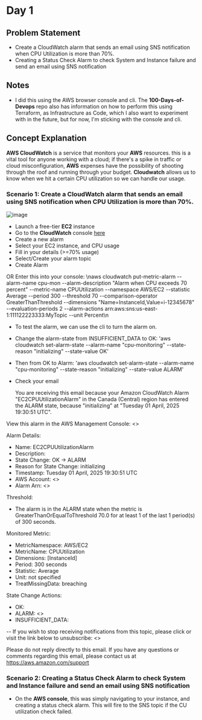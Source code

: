 # Day 1

## Problem Statement
* Create a CloudWatch alarm that sends an email using SNS notification when CPU Utilization is more than 70%.
* Creating a Status Check Alarm to check System and Instance failure and send an email using SNS notification

## Notes
* I did this using the AWS browser console and cli. The **100-Days-of-Devops** repo also has information on how to perform this using Terraform, as Infrastructure as Code, which I also want to experiment with in the future, but for now, I'm sticking with the console and cli.

## Concept Explanation
**AWS CloudWatch** is a service that monitors your **AWS** resources. this is a vital tool for anyone working with a cloud; if there's a spike in traffic or cloud misconfiguration,
**AWS** expenses have the possibility of shooting through the roof and running through your budget. **Cloudwatch** allows us to know when we hit a certain CPU utilization so we can handle our usage.

### Scenario 1: Create a CloudWatch alarm that sends an email using SNS notification when CPU Utilization is more than 70%.

![image](https://github.com/user-attachments/assets/3f63c7fa-8e04-4526-ab0f-a0af2c7bb4ea)

- Launch a free-tier **EC2** instance
- Go to the **CloudWatch** console [here](https://console.aws.amazon.com/cloudwatch/)
- Create a new alarm
- Select your EC2 instance, and CPU usage
- Fill in your details (>=70% usage)
- Select/Create your alarm topic
- Create Alarm

OR
Enter this into your console: 
\naws cloudwatch put-metric-alarm --alarm-name cpu-mon --alarm-description "Alarm when CPU exceeds 70 percent" --metric-name CPUUtilization --namespace AWS/EC2 --statistic Average --period 300 --threshold 70 --comparison-operator GreaterThanThreshold  --dimensions "Name=InstanceId,Value=i-12345678" --evaluation-periods 2 --alarm-actions arn:aws:sns:us-east-1:111122223333:MyTopic --unit Percent\n

- To test the alarm, we can use the cli to turn the alarm on.
- Change the alarm-state from INSUFFICIENT_DATA to OK:
  'aws cloudwatch set-alarm-state --alarm-name "cpu-monitoring" --state-reason "initializing" --state-value OK'
- Then from OK to Alarm:
  'aws cloudwatch set-alarm-state --alarm-name "cpu-monitoring" --state-reason "initializing" --state-value ALARM'
- Check your email

  You are receiving this email because your Amazon CloudWatch Alarm "EC2CPUUtilizationAlarm" in the Canada (Central) region has entered the ALARM state, because "initializing" at "Tuesday 01 April, 2025 19:30:51 UTC".

View this alarm in the AWS Management Console:
<>

Alarm Details:
- Name:                       EC2CPUUtilizationAlarm
- Description:
- State Change:               OK -> ALARM
- Reason for State Change:    initializing
- Timestamp:                  Tuesday 01 April, 2025 19:30:51 UTC
- AWS Account:                <>
- Alarm Arn:                  <>

Threshold:
- The alarm is in the ALARM state when the metric is GreaterThanOrEqualToThreshold 70.0 for at least 1 of the last 1 period(s) of 300 seconds.

Monitored Metric:
- MetricNamespace:                     AWS/EC2
- MetricName:                          CPUUtilization
- Dimensions:                          [InstanceId]
- Period:                              300 seconds
- Statistic:                           Average
- Unit:                                not specified
- TreatMissingData:                    breaching


State Change Actions:
- OK:
- ALARM: <>
- INSUFFICIENT_DATA:


--
If you wish to stop receiving notifications from this topic, please click or visit the link below to unsubscribe:
<>

Please do not reply directly to this email. If you have any questions or comments regarding this email, please contact us at https://aws.amazon.com/support

### Scenario 2: Creating a Status Check Alarm to check System and Instance failure and send an email using SNS notification
- On the **AWS console**, this was simply navigating to your instance, and creating a status check alarm. This will fire to the SNS topic if the CU utilization check failed.
